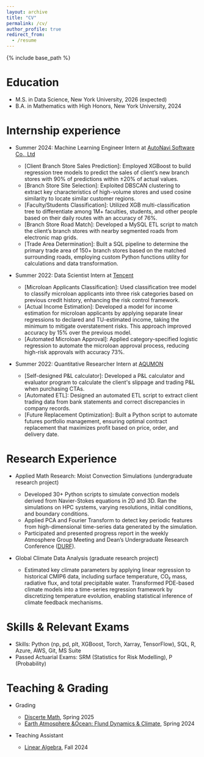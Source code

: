 ```yaml
---
layout: archive
title: "CV"
permalink: /cv/
author_profile: true
redirect_from:
  - /resume
---
```


{% include base_path %}

Education
======
* M.S. in Data Science, New York University, 2026 (expected)
* B.A. in Mathematics with High Honors, New York University, 2024

Internship experience
======
* Summer 2024: Machine Learning Engineer Intern at [AutoNavi Software Co., Ltd](https://www.amap.com/)
  *	\[Client Branch Store Sales Prediction\]: Employed XGBoost to build regression tree models to predict the sales of client’s new branch stores with 90% of predictions within ±20% of actual values.
  *	\[Branch Store Site Selection\]: Exploited DBSCAN clustering to extract key characteristics of high-volume stores and used cosine similarity to locate similar customer regions.
  *	\[Faculty/Students Classification\]: Utilized XGB multi-classification tree to differentiate among 1M+ faculties, students, and other people based on their daily routes with an accuracy of 76%.
  *	\[Branch Store Road Match\]: Developed a MySQL ETL script to match the client’s branch stores with nearby segmented roads from electronic map grids.
  *	\[Trade Area Determination\]: Built a SQL pipeline to determine the primary trade area of 150+ branch stores based on the matched surrounding roads, employing custom Python functions utility for calculations and data transformation.



* Summer 2022: Data Scientist Intern at [Tencent](https://www.tencent.com/en-us/about.html)
  *	\[Microloan Applicants Classification\]: Used classification tree model to classify microloan applicants into three risk categories based on previous credit history, enhancing the risk control framework.
  *	\[Actual Income Estimation\]: Developed a model for income estimation for microloan applicants by applying separate linear regressions to declared and TU-estimated income, taking the minimum to mitigate overstatement risks. This approach improved accuracy by 15% over the previous model.
  *	\[Automated Microloan Approval\]: Applied category-specified logistic regression to automate the microloan approval process, reducing high-risk approvals with accuracy 73%.




* Summer 2022: Quantitative Researcher Intern at [AQUMON](https://www.aqumon.com/en/)
  *	\[Self-designed P&L calculator\]: Developed a P&L calculator and evaluator program to calculate the client's slippage and trading P&L when purchasing CTAs.
  *	\[Automated ETL\]: Designed an automated ETL script to extract client trading data from bank statements and correct discrepancies in company records.
  *	\[Future Replacement Optimization\]: Built a Python script to automate futures portfolio management, ensuring optimal contract replacement that maximizes profit based on price, order, and delivery date.



Research Experience
======
* Applied Math Research: Moist Convection Simulations	(undergraduate research project)
  *	Developed 30+ Python scripts to simulate convection models derived from Navier-Stokes equations in 2D and 3D. Ran the simulations on HPC systems, varying resolutions, initial conditions, and boundary conditions.
  *	Applied PCA and Fourier Transform to detect key periodic features from high-dimensional time-series data generated by the simulation.
  *	Participated and presented progress report in the weekly Atmosphere Group Meeting and Dean’s
Undergraduate Research Conference ([DURF](https://cas.nyu.edu/undergraduate-research/undergraduate-research-conference.html)).

* Global Climate Data Analysis (graduate research project)
  *	Estimated key climate parameters by applying linear regression to historical CMIP6 data, including surface temperature, CO₂ mass, radiative flux, and total precipitable water. Transformed PDE-based climate models into a time-series regression framework by discretizing temperature evolution, enabling statistical inference of climate feedback mechanisms.
  

Skills & Relevant Exams
======
*	Skills: Python (np, pd, plt, XGBoost, Torch, Xarray, TensorFlow), SQL, R, Azure, AWS, Git, MS Suite
*	Passed Actuarial Exams: SRM (Statistics for Risk Modelling), P (Probability)

  
Teaching & Grading
======
* Grading
  * [Discerte Math](https://math.nyu.edu/dynamic/courses/undergrad/math-ua-120/), Spring 2025
  * [Earth Atmosphere &Ocean: Flund Dynamics & Climate](https://math.nyu.edu/dynamic/courses/undergrad/math-ua-228/), Spring 2024
 
* Teaching Assistant
  * [Linear Algebra](https://math.nyu.edu/dynamic/courses/undergrad/math-ua-140/), Fall 2024
  
